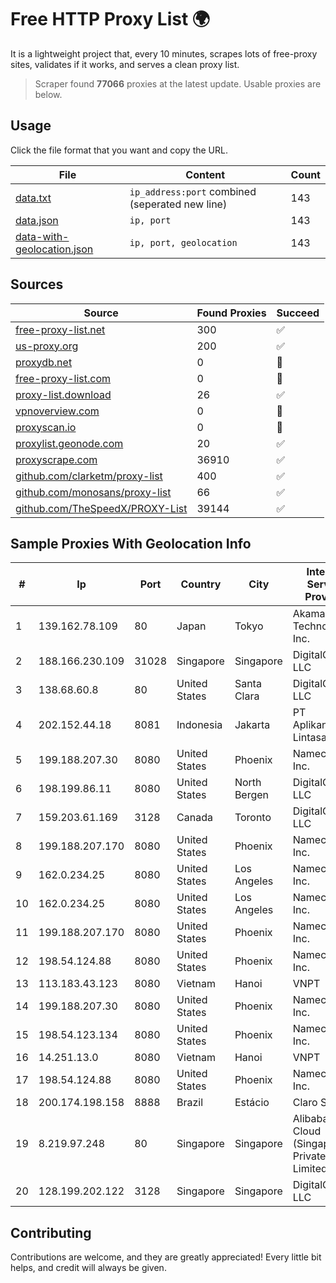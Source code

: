 
# Free HTTP Proxy List 🌍

It is a lightweight project that, every 10 minutes, scrapes lots of free-proxy sites, validates if it works, and serves a clean proxy list.


> Scraper found **77066** proxies at the latest update. Usable proxies are below.

## Usage

Click the file format that you want and copy the URL.


|File|Content|Count|
|----|-------|-----|
|[data.txt](https://raw.githubusercontent.com/themiralay/Proxy-List-World/master/data.txt)|`ip_address:port` combined (seperated new line)|143|
|[data.json](https://raw.githubusercontent.com/themiralay/Proxy-List-World/master/data.json)|`ip, port`|143|
|[data-with-geolocation.json](https://raw.githubusercontent.com/themiralay/Proxy-List-World/master/data-with-geolocation.json)|`ip, port, geolocation`|143|

## Sources

|Source|Found Proxies|Succeed|
|------|-------------|-------|
|[free-proxy-list.net](https://free-proxy-list.net)|300|✅|
|[us-proxy.org](https://www.us-proxy.org)|200|✅|
|[proxydb.net](http://proxydb.net)|0|🚫|
|[free-proxy-list.com](https://free-proxy-list.com/?page=&port=&type%5B%5D=http&type%5B%5D=https&up_time=0&search=Search)|0|🚫|
|[proxy-list.download](https://www.proxy-list.download/HTTP)|26|✅|
|[vpnoverview.com](https://vpnoverview.com/privacy/anonymous-browsing/free-proxy-servers)|0|🚫|
|[proxyscan.io](https://www.proxyscan.io)|0|🚫|
|[proxylist.geonode.com](https://proxylist.geonode.com/api/proxy-list?limit=300&page=1&sort_by=lastChecked&sort_type=desc&protocols=http,https)|20|✅|
|[proxyscrape.com](https://api.proxyscrape.com/v2/?request=displayproxies&protocol=http&timeout=10000&country=all&ssl=all&anonymity=all)|36910|✅|
|[github.com/clarketm/proxy-list](https://raw.githubusercontent.com/clarketm/proxy-list/master/proxy-list-raw.txt)|400|✅|
|[github.com/monosans/proxy-list](https://raw.githubusercontent.com/monosans/proxy-list/main/proxies/http.txt)|66|✅|
|[github.com/TheSpeedX/PROXY-List](https://raw.githubusercontent.com/TheSpeedX/PROXY-List/master/http.txt)|39144|✅|


## Sample Proxies With Geolocation Info

|#|Ip|Port|Country|City|Internet Service Provider|
|-|--|----|-------|----|-------------------------|
|1|139.162.78.109|80|Japan|Tokyo|Akamai Technologies, Inc.|
|2|188.166.230.109|31028|Singapore|Singapore|DigitalOcean, LLC|
|3|138.68.60.8|80|United States|Santa Clara|DigitalOcean, LLC|
|4|202.152.44.18|8081|Indonesia|Jakarta|PT Aplikanusa Lintasarta|
|5|199.188.207.30|8080|United States|Phoenix|Namecheap, Inc.|
|6|198.199.86.11|8080|United States|North Bergen|DigitalOcean, LLC|
|7|159.203.61.169|3128|Canada|Toronto|DigitalOcean, LLC|
|8|199.188.207.170|8080|United States|Phoenix|Namecheap, Inc.|
|9|162.0.234.25|8080|United States|Los Angeles|Namecheap, Inc.|
|10|162.0.234.25|8080|United States|Los Angeles|Namecheap, Inc.|
|11|199.188.207.170|8080|United States|Phoenix|Namecheap, Inc.|
|12|198.54.124.88|8080|United States|Phoenix|Namecheap, Inc.|
|13|113.183.43.123|8080|Vietnam|Hanoi|VNPT|
|14|199.188.207.30|8080|United States|Phoenix|Namecheap, Inc.|
|15|198.54.123.134|8080|United States|Phoenix|Namecheap, Inc.|
|16|14.251.13.0|8080|Vietnam|Hanoi|VNPT|
|17|198.54.124.88|8080|United States|Phoenix|Namecheap, Inc.|
|18|200.174.198.158|8888|Brazil|Estácio|Claro S.A.|
|19|8.219.97.248|80|Singapore|Singapore|Alibaba Cloud (Singapore) Private Limited|
|20|128.199.202.122|3128|Singapore|Singapore|DigitalOcean, LLC|



## Contributing

Contributions are welcome, and they are greatly appreciated! Every
little bit helps, and credit will always be given.

